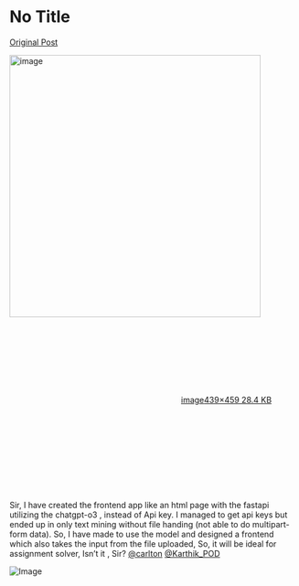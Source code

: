 # No Title

[Original Post](https://discourse.onlinedegree.iitm.ac.in/t/169029/240)

<p><div class="lightbox-wrapper"><a class="lightbox" href="https://europe1.discourse-cdn.com/flex013/uploads/iitm/original/3X/3/4/345451fd5cce567ffc8d8a5a36c17cf144e049c5.png" data-download-href="/uploads/short-url/7sVtZMiBrg1rsQT7DRTZs5rYuYl.png?dl=1" title="image" rel="noopener nofollow ugc"><img src="https://europe1.discourse-cdn.com/flex013/uploads/iitm/original/3X/3/4/345451fd5cce567ffc8d8a5a36c17cf144e049c5.png" alt="image" data-base62-sha1="7sVtZMiBrg1rsQT7DRTZs5rYuYl" width="439" height="459"><div class="meta"><svg class="fa d-icon d-icon-far-image svg-icon" aria-hidden="true"><use href="#far-image"></use></svg><span class="filename">image</span><span class="informations">439×459 28.4 KB</span><svg class="fa d-icon d-icon-discourse-expand svg-icon" aria-hidden="true"><use href="#discourse-expand"></use></svg></div></a></div><br>
Sir, I have created the frontend app like an html page with the fastapi utilizing the chatgpt-o3 , instead of Api key. I managed to get api keys but ended up in only text mining without file handing (not able to do multipart-form data). So, I have made to use  the model and designed a frontend which also takes the input from the file uploaded, So, it will be ideal for assignment solver, Isn’t it , Sir? <a class="mention" href="/u/carlton">@carlton</a> <a class="mention" href="/u/karthik_pod">@Karthik_POD</a></p>

![Image](https://europe1.discourse-cdn.com/flex013/uploads/iitm/original/3X/3/4/345451fd5cce567ffc8d8a5a36c17cf144e049c5.png)